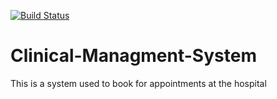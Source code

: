 [![Build Status](https://travis-ci.org/Proud-Sachinda/Clinical-Managment-System.svg?branch=master)](https://travis-ci.org/Proud-Sachinda/Clinical-Managment-System)



# Clinical-Managment-System
This is a system used to book for appointments at the hospital
